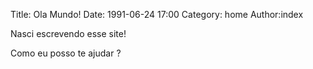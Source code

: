 Title: Ola Mundo!
Date: 1991-06-24 17:00
Category: home
Author:index

Nasci escrevendo esse site!

Como eu posso te ajudar ?
